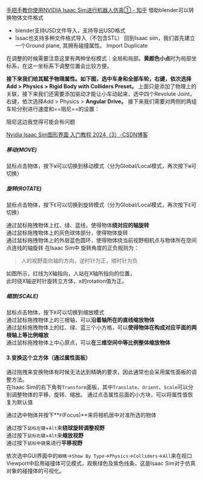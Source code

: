 [ 手把手教你使用NVIDIA Isaac Sim进行机器人仿真① - 知乎](https://zhuanlan.zhihu.com/p/590860384)
借助blender可以转换物体文件格式
- blender支持USD文件导入，支持导出USD格式
- Issac也支持多种文件格式导入（不包含STL）
回到Isaac sim，我们首先建立一个Ground plane, 其拥有碰撞属性。
Import
Duplicate

在调整的时候需要注意这里有两种坐标模式：全局和局部。**黄颜色小点**时为局部坐标系，在这一坐标系下调整位置会比较方便。

**接下来我们给其赋予物理属性。如下图，选中车身和全部车轮，右键，依次选择Add > Physics > Rigid Body with Colliders Preset。**
上面只是添加了物理上的关联，接下来我们还需要添加驱动才能让小车动起来，选中四个Revolute Joint，右键，依次选择Add > Physics > **Angular Drive。**
接下来我们需要对两侧的两组车轮分别进行速度和==阻尼==的设置：

阻尼这边我觉得可能会有问题


[Nvidia Isaac Sim图形界面 入门教程 2024（3）-CSDN博客](https://blog.csdn.net/m0_56661101/article/details/139826487?spm=1001.2101.3001.10796)
##### 移动(MOVE)

鼠标点击物体，按下`W`可以切换到移动模式（分为Global/Local模式，再次按下`W`可切换）
##### 旋转(ROTATE)

鼠标点击物体，按下`E`可以切换到旋转模式（分为Global/Local模式，再次按下`E`可切换）

通过鼠标拖拽物体上红、绿、蓝线，使得物体**绕对应的轴旋转**  
通过鼠标拖拽物体上的灰色球体部分，使得物体旋转  
通过鼠标拖拽物体上的外层蓝色圆环，使得物体绕当前视野相机点与物体所在空间点连线的轴旋转
在Isaac Sim中 旋转角度的正负规则为：

> 人的视野面向轴的方向，逆时针为正，顺时针为负

如图所示，红线为X轴指向，人站在X轴所指向的位置，  
此时绕X轴逆时针旋转立方体，x的rotation值为正。
##### 缩放(SCALE)

鼠标点击物体，按下`R`可以切换到缩放模式  
通过鼠标拖拽物体上的三根轴，可以**沿着轴所在的直线缩放物体**  
通过鼠标拖拽物体上的红、绿、蓝三个小方格，可以**使得物体在构成对应平面的两根轴上等比例缩放**  
通过鼠标拖拽物体上中心原点，可以**在三维空间中等比例整体缩放物体**

#### 3.变换这个立方体（通过属性面板）

通过拖拽来变换物体有时候无法达到精确的要求，因此通常也会采用属性面板的调整方法。  
在Isaac Sim的右下角有`Transform`面板，其中`Translate`、`Orient`、`Scale`可以分别调整物体的平移、旋转、缩放。
通过点击属性后面的小方块，可以将属性值恢复为默认值


通过选中物体并按下**`F`(Focus)**来将相机居中对准所选的物体

通过按下`鼠标左键`+`Alt`来**绕球旋转调整视野**  
通过按下`鼠标右键`+`Alt`来**缩放视野**  
通过按下`鼠标中键`来进行**平移视野**

依次选中GUI界面中的`眼睛`->`Show By Type`->`Physics`->`Colliders`->`All`来在视口Viewport中启用碰撞体可见模式，观察绿色及紫色线条，这是Isaac Sim对于仿真对象的碰撞体的可视化。